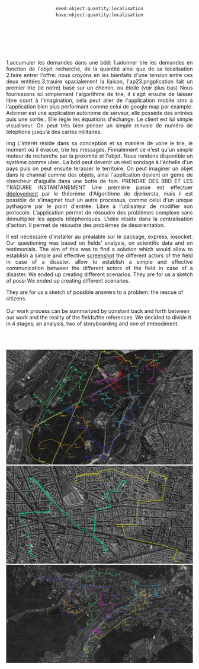  <br><br><br><br>
 <p align="center">
<code>need:object:quantity:localisation</code><br>
<code>have:object:quantity:localisation</code>
 </p>
<br><br><br><br><br>

 <p align="justify">
1.accumuler les demandes dans une bdd: 1.adonner trie les demandes en fonction de l'objet recherché, de la quantité ainsi que de sa localisation 2.faire entrer l'offre: nous croyons en les bienfaits d'une tension entre ces deux entitées.3.trauire spacialement la liaison, l'ap23.pngplication fait un premier trie (le notre) basé sur un chemin, ou étoile (voir plus bas) Nous fournissons ici simplement l'algorithme de trie, il s'agit ensuite de laisser libre court à l'imagination, cela peut aller de l'application mobile sms à l'application bien plus performant comme celui de google map par example. Adonner est une application autonome de serveur, elle possède des entrées puis une sortie.. Elle règle les équations d'échange. Le client est lui simple visualiseur. On peut très bien penser un simple renvoie de numéro de téléphone jusqu'à des cartes militaires.
</p>

 <p align="justify">img
L'intérêt réside dans sa conception et sa manière de voire le trie, le moment où il évacue, trie les messages. Finnalement ce n'est qu'un simple moteur de recherche par la proximité et l'objet. Nous rendons disponible un système comme uber.. La bdd peut devenir un réell sondage à l'échelle d'un pays puis on peut ensuite terasser le territoire. On peut imaginer un objet dans le channal comme des objets, ainsi l'application devient un genre de chercheur d'aiguille dans une botte de foin. PRENDRE DES BBD ET LES TRADUIRE INSTANTANEMENT Une première passe est effectuer <a href=/example>déployement</a>  par le théorème d'Algorithme de djerkersta, mais il est possible de s'imaginer tout un autre processus, comme celui d'un unique pythagore par le point d'entrée. Libre à l'utilisateur de modifier son protocole. L'application permet de résoudre des problèmes complexe sans démultiplier les appels téléphoniques. L'idée réside dans la centralisation d'action. Il permet de résoudre des problèmes de désorientation.
</p>

 <p align="justify">
Il est nécéssaire d'installer au préalable sur le package, express, iosocket. Our questioning was based on fields’ analysis, on scientific data and on testimonials. The aim of this was to find a solution which would allow to establish a simple and effective <a href=/example>screenshot</a> the different actors of the field in case of a disaster. allow to establish a simple and effective communication between the different actors of the field in case of a disaster. We ended up creating different scenarios. They are for us a sketch of possi We ended up creating different scenarios. 
 </p>
 
They are for us a sketch of possible answers to a problem: the rescue of citizens. 
<BR><BR>Our work process can be summarized by constant back and forth between our work and the reality of the fields/the references. We decided to divide it in 4 stages; an analysis, two of storyboarding and one of embodiment. </p>
 <br><br>
 
   ![MacDown logo](example/17.png)
   ![MacDown logo](img/23.jpg)
      ![MacDown logo](example/29.jpg)


